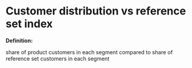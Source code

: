 # Customer distribution vs reference set index

**Definition:**

share of product customers in each segment compared to share of reference set customers in each segment
